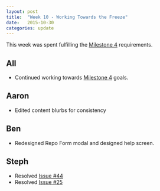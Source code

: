 ```yaml
---
layout: post
title:  "Week 10 - Working Towards the Freeze"
date:   2015-10-30
categories: update
---
```


This week was spent fulfilling the [Milestone 4](https://github.com/gitrit/pending/wiki/Project-Roadmap) requirements.

## All
* Continued working towards [Milestone 4](https://github.com/gitrit/pending/wiki/Project-Roadmap) goals.

## Aaron
* Edited content blurbs for consistency

## Ben
* Redesigned Repo Form modal and designed help screen. 

## Steph
* Resolved [Issue #44](https://github.com/learnVCS/learnVCS/issues/44)
* Resolved [Issue #25](https://github.com/learnVCS/learnVCS/issues/25)

